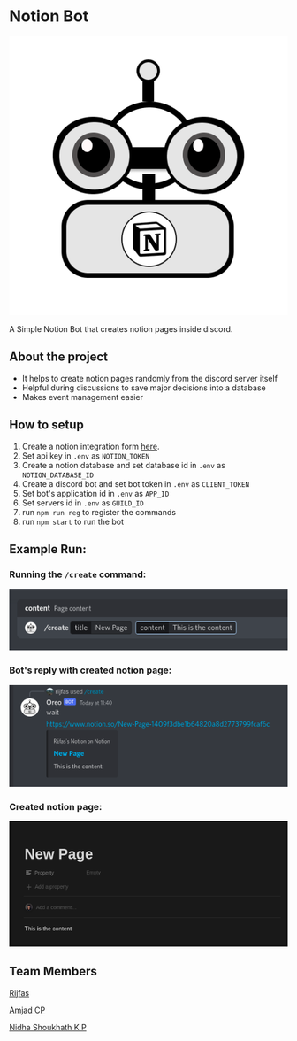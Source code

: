 # Notion Bot

![logo](previews/logo.png)

A Simple Notion Bot that creates notion pages inside discord.

## About the project

- It helps to create notion pages randomly from the discord server itself
- Helpful during discussions to save major decisions into a database
- Makes event management easier

## How to setup

1. Create a notion integration form [here](https://www.notion.so/my-integrations).
2. Set api key in `.env` as `NOTION_TOKEN`
3. Create a notion database and set database id in `.env` as `NOTION_DATABASE_ID`
4. Create a discord bot and set bot token in `.env` as `CLIENT_TOKEN`
5. Set bot's application id in `.env` as `APP_ID`
6. Set servers id in `.env` as `GUILD_ID`
7. run `npm run reg` to register the commands
8. run `npm start` to run the bot

## Example Run:

### Running the `/create` command:

![1](previews/1.png)

### Bot's reply with created notion page:

![2](previews/2.png)

### Created notion page:

![2](previews/3.png)

## Team Members

[Rijfas](https://github.com/rijfas)

[Amjad CP](https://github.com/amjadcp)

[Nidha Shoukhath K P](https://github.com/nidhashoukhath)
